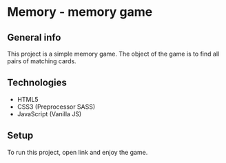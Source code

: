 # Memory - memory game

## General info

This project is a simple memory game. The object of the game is to find all pairs of matching cards.

## Technologies

-   HTML5
-   CSS3 (Preprocessor SASS)
-   JavaScript (Vanilla JS)

## Setup

To run this project, open link and enjoy the game.
